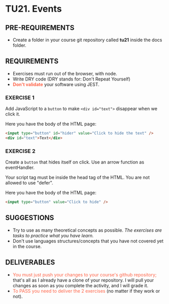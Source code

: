 # TU21. Events

## PRE-REQUIREMENTS

- Create a folder in your course git repository called **tu21** inside the docs folder.

## REQUIREMENTS

- Exercises must run out of the browser, with node.
- Write DRY code (DRY stands for: Don't Repeat Yourself)
- <span style="color: tomato;">**Don't validate**</span> your software using JEST.

### EXERCISE 1

Add JavaScript to a `button` to make `<div id="text">` disappear when we click it.

Here you have the body of the HTML page:

```html
<input type="button" id="hider" value="Click to hide the text" />
<div id="text">Text</div>
```

### EXERCISE 2

Create a `button` that hides itself on click. Use an arrow function as eventHandler.

Your script tag must be inside the head tag of the HTML. You are not allowed to use "defer".

Here you have the body of the HTML page:

```html
<input type="button" value="Click to hide" />
```

## SUGGESTIONS

- Try to use as many theoretical concepts as possible. _The exercises are tasks to practice what you have learn._
- Don't use languages structures/concepts that you have not covered yet in the course.

## DELIVERABLES

- <span style="color: tomato;">You must just push your changes to your course's github repository;</span> that's all as I already have a clone of your repository. I will pull your changes as soon as you complete the activity, and I will grade it.
- <span style="color: tomato;">To PASS you need to deliver the 2 exercises</span> (no matter if they work or not).
